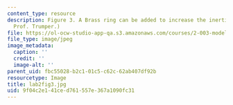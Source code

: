 ```yaml
---
content_type: resource
description: Figure 3. A Brass ring can be added to increase the inertia. (Image by
  Prof. Trumper.)
file: https://ol-ocw-studio-app-qa.s3.amazonaws.com/courses/2-003-modeling-dynamics-and-control-i-spring-2005/9f04c2e141ced761557e367a1090fc31_lab2fig3.jpg
file_type: image/jpeg
image_metadata:
  caption: ''
  credit: ''
  image-alt: ''
parent_uid: fbc55028-b2c1-01c5-c62c-62ab407df92b
resourcetype: Image
title: lab2fig3.jpg
uid: 9f04c2e1-41ce-d761-557e-367a1090fc31
---
```

